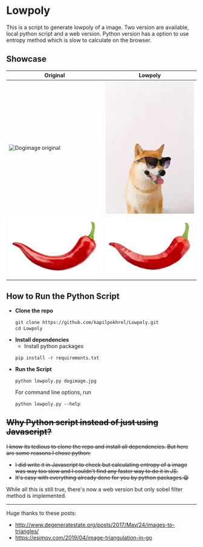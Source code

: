 # Lowpoly

This is a script to generate lowpoly of a image. Two version are available, local python script and a web version. Python version has a option to use entropy method which is slow to calculate on the browser.

## Showcase
| Original | Lowpoly |
|----------|---------|
|![Dogimage original](dogimage.jpg)|![Dogimage lowpoly](dogimage_lowpoly.png)|
|![chilli original](chilli.png)|![chilli lowpoly](chilli_lowpoly.png)|

## How to Run the Python Script

- **Clone the repo**
    ```
    git clone https://github.com/kapilpokhrel/Lowpoly.git
    cd Lowpoly
    ```
- **Install dependencies**
    - Install python packages
    ```
    pip install -r requirements.txt
    ```
- **Run the Script**
    ```
    python lowpoly.py dogimage.jpg
    ```
    For command line options, run
    ```
    python lowpoly.py --help
    ```

## ~~Why Python script instead of just using Javascript?~~

~~I know its tedious to clone the repo and install all dependencies. But here are some reasons I chose python:~~
- ~~I did write it in Javascript to check but calculating entropy of a image was way too slow and I couldn't find any faster way to do it in JS.~~
- ~~It's easy with everything already done for you by python packages.:grin:~~

While all this is still true, there's now a web version but only sobel filter method is implemented.

----
Huge thanks to these posts:
- http://www.degeneratestate.org/posts/2017/May/24/images-to-triangles/
- https://esimov.com/2019/04/image-triangulation-in-go
